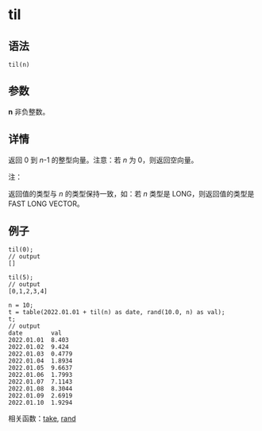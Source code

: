 # til

## 语法

`til(n)`

## 参数

**n** 非负整数。

## 详情

返回 0 到 *n*-1 的整型向量。注意：若 *n* 为 0，则返回空向量。

注：

返回值的类型与 *n* 的类型保持一致，如：若 *n* 类型是 LONG，则返回值的类型是 FAST
LONG VECTOR。

## 例子

```
til(0);
// output
[]

til(5);
// output
[0,1,2,3,4]

n = 10;
t = table(2022.01.01 + til(n) as date, rand(10.0, n) as val);
t;
// output
date        val
2022.01.01  8.403
2022.01.02  9.424
2022.01.03  0.4779
2022.01.04  1.8934
2022.01.05  9.6637
2022.01.06  1.7993
2022.01.07  7.1143
2022.01.08  8.3044
2022.01.09  2.6919
2022.01.10  1.9294
```

相关函数：[take](take.html), [rand](../r/rand.html)

